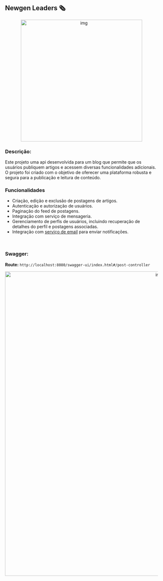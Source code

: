 ## Newgen Leaders 🗞️

<div align="center">
  <img src="https://github.com/raphaelkauan/newgen-leaders/assets/111379005/ed75e89d-8ed9-4642-9d52-4043423e772b" width="400" alt="img">
</div>

### Descrição: 
Este projeto uma api desenvolvida para um blog que permite que os usuários publiquem artigos e acessem diversas funcionalidades adicionais. O projeto foi criado com o objetivo de oferecer uma plataforma robusta e segura para a publicação e leitura de conteúdo.

### Funcionalidades
- Criação, edição e exclusão de postagens de artigos.
- Autenticação e autorização de usuários.
- Paginação do feed de postagens.
- Integração com serviço de mensageria.
- Gerenciamento de perfis de usuários, incluindo recuperação de detalhes do perfil e postagens associadas.
- Integração com [serviço de email](https://github.com/raphaelkauan/ms-newgen-leaders-email.git) para enviar notificações.

<br>

### Swagger:
**Route:** `http://localhost:8080/swagger-ui/index.html#/post-controller`

<div align="center">
  <img src="https://github.com/user-attachments/assets/2f0e55cc-45e5-451d-81bd-6b5047be94e9" width="1000" alt="img">
</div>

